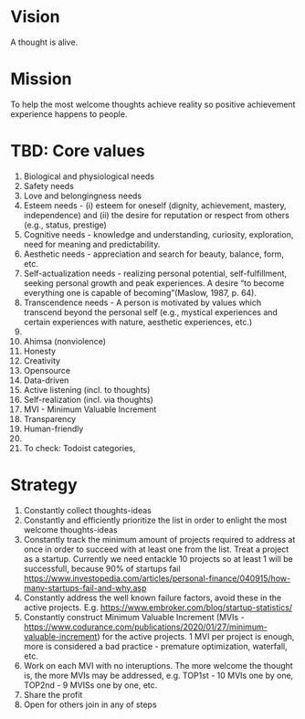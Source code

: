 # Vision

A thought is alive. 


# Mission

To help the most welcome thoughts achieve reality so positive achievement experience happens to people.  


# TBD: Core values

1. Biological and physiological needs
2. Safety needs
3. Love and belongingness needs
4. Esteem needs - (i) esteem for oneself (dignity, achievement, mastery, independence) and (ii) the desire for reputation or respect from others (e.g., status, prestige)
5. Cognitive needs - knowledge and understanding, curiosity, exploration, need for meaning and predictability.
6. Aesthetic needs - appreciation and search for beauty, balance, form, etc.
7. Self-actualization needs - realizing personal potential, self-fulfillment, seeking personal growth and peak experiences. A desire “to become everything one is capable of becoming”(Maslow, 1987, p. 64).
8. Transcendence needs - A person is motivated by values which transcend beyond the personal self (e.g., mystical experiences and certain experiences with nature, aesthetic experiences, etc.)
9. 
10. Ahimsa (nonviolence)
16. Honesty
17. Creativity
19. Opensource
20. Data-driven
21. Active listening (incl. to thoughts)
22. Self-realization (incl. via thoughts)
23. MVI - Minimum Valuable Increment
24. Transparency
25. Human-friendly
26. 
27. To check: Todoist categories, 


# Strategy

1. Constantly collect thoughts-ideas
2. Constantly and efficiently prioritize the list in order to enlight the most welcome thoughts-ideas
3. Constantly track the minimum amount of projects required to address at once in order to succeed with at least one from the list. Treat a project as a startup. Currently we need entackle 10 projects so at least 1 will be successfull, because 90% of startups fail https://www.investopedia.com/articles/personal-finance/040915/how-many-startups-fail-and-why.asp
4. Constantly address the well known failure factors, avoid these in the active projects. E.g. https://www.embroker.com/blog/startup-statistics/
5. Constantly construct Minimum Valuable Increment (MVIs - https://www.codurance.com/publications/2020/01/27/minimum-valuable-increment) for the active projects. 1 MVI per project is enough, more is considered a bad practice - premature optimization, waterfall, etc.
6. Work on each MVI with no interuptions. The more welcome the thought is, the more MVIs may be addressed, e.g. TOP1st - 10 MVIs one by one, TOP2nd - 9 MVISs one by one, etc.
7. Share the profit
8. Open for others join in any of steps
